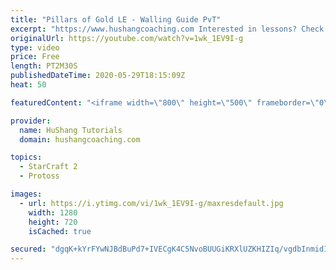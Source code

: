 ```yaml
---
title: "Pillars of Gold LE - Walling Guide PvT"
excerpt: "https://www.hushangcoaching.com Interested in lessons? Check out the website for more information ------------------------------------------------------------------------------------------------------- Want to support HuShang Tutorials directly? Patreon is a website where you can contribute a monthly"
originalUrl: https://youtube.com/watch?v=1wk_1EV9I-g
type: video
price: Free
length: PT2M30S
publishedDateTime: 2020-05-29T18:15:09Z
heat: 50

featuredContent: "<iframe width=\"800\" height=\"500\" frameborder=\"0\" src=\"https://www.youtube.com/embed/1wk_1EV9I-g\" allow=\"accelerometer; autoplay; encrypted-media; gyroscope; picture-in-picture\" allowfullscreen></iframe>"

provider:
  name: HuShang Tutorials
  domain: hushangcoaching.com

topics:
  - StarCraft 2
  - Protoss

images:
  - url: https://i.ytimg.com/vi/1wk_1EV9I-g/maxresdefault.jpg
    width: 1280
    height: 720
    isCached: true

secured: "dgqK+kYrFYwNJBdBuPd7+IVECgK4C5NvoBUUGiKRXlUZKHIZIq/vgdbInmidI8ugazGoH0nHefPkNxmPf3RZcPvCHaAumsTRtIoLCcZx6g08UZXLvFvaLzuXJE2WV/Jw0iUGRyQpDwsZi9oabyhzEwGrd5+Cbg+3dmfArWrOC8njl/yJma+iR5Yp94SvF5V7mJxLpjww2LAQR8yH0MqHnk7aYcCfPs3W8CSQS/ukaU+dTqOZhdyAeNoER/jyn2NTEvU3GacQkQCCLZQ6tDCibd2WBVvkHzIgl44I4lJcCaypHdUQORGiag249W0wOg+yyzKxGQicB/b6P4B86Z/mae1XmkS/+l04DLFmjb6ooky+5VAXsXOnRiwLWpS4sy6+3fYX9TBQKqz7x7tW1UHGkix1ji5Uv0qAvTZE+C16kdA=;rAqb3sJaWrGGOm83VL0vTA=="
---
```


